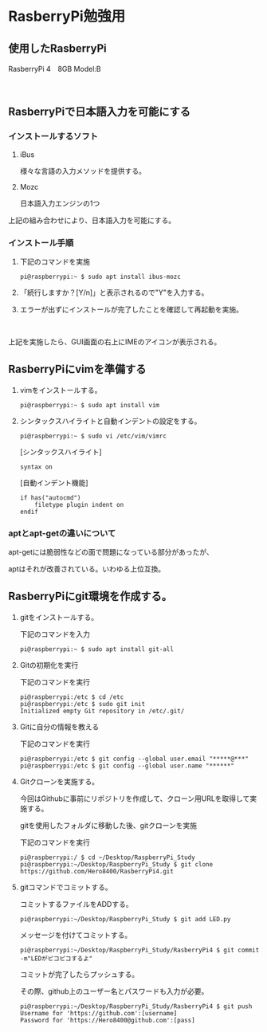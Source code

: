 # RasberryPi勉強用

## 使用したRasberryPi

RasberryPi 4　8GB Model:B

<br/>

## RasberryPiで日本語入力を可能にする

### インストールするソフト

1. iBus

    様々な言語の入力メソッドを提供する。

2. Mozc

   日本語入力エンジンの1つ

上記の組み合わせにより、日本語入力を可能にする。

### インストール手順

1. 下記のコマンドを実施

   ~~~
   pi@raspberrypi:~ $ sudo apt install ibus-mozc
   ~~~

2. 「続行しますか？[Y/n]」と表示されるので"Y"を入力する。

3. エラーが出ずにインストールが完了したことを確認して再起動を実施。

    <br/>

上記を実施したら、GUI画面の右上にIMEのアイコンが表示される。

## 

## RasberryPiにvimを準備する

1. vimをインストールする。

    ~~~
    pi@raspberrypi:~ $ sudo apt install vim
    ~~~

2. シンタックスハイライトと自動インデントの設定をする。

    ~~~
    pi@raspberrypi:~ $ sudo vi /etc/vim/vimrc
    ~~~

    [シンタックスハイライト]

    ~~~
    syntax on
    ~~~

    [自動インデント機能]

    ~~~
    if has("autocmd")
        filetype plugin indent on
    endif
    ~~~

### aptとapt-getの違いについて

apt-getには脆弱性などの面で問題になっている部分があったが、

aptはそれが改善されている。いわゆる上位互換。

## RasberryPiにgit環境を作成する。

1. gitをインストールする。

   下記のコマンドを入力

   ~~~
   pi@raspberrypi:~ $ sudo apt install git-all
   ~~~

2. Gitの初期化を実行

   下記のコマンドを実行

   ~~~
   pi@raspberrypi:/etc $ cd /etc
   pi@raspberrypi:/etc $ sudo git init
   Initialized empty Git repository in /etc/.git/
   ~~~

3. Gitに自分の情報を教える

   下記のコマンドを実行

   ~~~
   pi@raspberrypi:/etc $ git config --global user.email "*****@***"
   pi@raspberrypi:/etc $ git config --global user.name "******"
   ~~~

4. Gitクローンを実施する。

   今回はGithubに事前にリポジトリを作成して、クローン用URLを取得して実施する。

   gitを使用したフォルダに移動した後、gitクローンを実施

   下記のコマンドを実行

   ~~~
   pi@raspberrypi:/ $ cd ~/Desktop/RaspberryPi_Study
   pi@raspberrypi:~/Desktop/RaspberryPi_Study $ git clone https://github.com/Hero8400/RasberryPi4.git
   ~~~

5. gitコマンドでコミットする。
   
   コミットするファイルをADDする。

   ~~~
   pi@raspberrypi:~/Desktop/RaspberryPi_Study $ git add LED.py
   ~~~

   メッセージを付けてコミットする。

   ~~~
   pi@raspberrypi:~/Desktop/RaspberryPi_Study/RasberryPi4 $ git commit -m"LEDがピコピコするよ"
   ~~~

   コミットが完了したらプッシュする。

   その際、github上のユーザー名とパスワードも入力が必要。

   ~~~
   pi@raspberrypi:~/Desktop/RaspberryPi_Study/RasberryPi4 $ git push
   Username for 'https://github.com':[username]
   Password for 'https://Hero8400@github.com':[pass]
   ~~~
